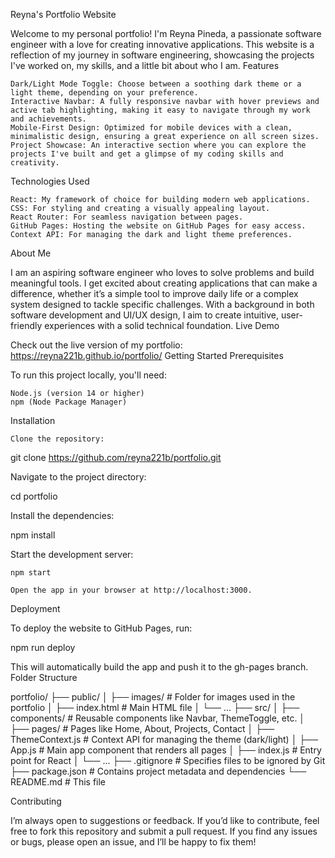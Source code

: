 
Reyna's Portfolio Website

Welcome to my personal portfolio! I'm Reyna Pineda, a passionate software engineer with a love for creating innovative applications. This website is a reflection of my journey in software engineering, showcasing the projects I've worked on, my skills, and a little bit about who I am.
Features

    Dark/Light Mode Toggle: Choose between a soothing dark theme or a light theme, depending on your preference.
    Interactive Navbar: A fully responsive navbar with hover previews and active tab highlighting, making it easy to navigate through my work and achievements.
    Mobile-First Design: Optimized for mobile devices with a clean, minimalistic design, ensuring a great experience on all screen sizes.
    Project Showcase: An interactive section where you can explore the projects I've built and get a glimpse of my coding skills and creativity.

Technologies Used

    React: My framework of choice for building modern web applications.
    CSS: For styling and creating a visually appealing layout.
    React Router: For seamless navigation between pages.
    GitHub Pages: Hosting the website on GitHub Pages for easy access.
    Context API: For managing the dark and light theme preferences.

About Me

I am an aspiring software engineer who loves to solve problems and build meaningful tools. I get excited about creating applications that can make a difference, whether it’s a simple tool to improve daily life or a complex system designed to tackle specific challenges. With a background in both software development and UI/UX design, I aim to create intuitive, user-friendly experiences with a solid technical foundation.
Live Demo

Check out the live version of my portfolio:
https://reyna221b.github.io/portfolio/
Getting Started
Prerequisites

To run this project locally, you'll need:

    Node.js (version 14 or higher)
    npm (Node Package Manager)

Installation

    Clone the repository:

git clone https://github.com/reyna221b/portfolio.git

Navigate to the project directory:

cd portfolio

Install the dependencies:

npm install

Start the development server:

    npm start

    Open the app in your browser at http://localhost:3000.

Deployment

To deploy the website to GitHub Pages, run:

npm run deploy

This will automatically build the app and push it to the gh-pages branch.
Folder Structure

portfolio/
├── public/
│   ├── images/               # Folder for images used in the portfolio
│   ├── index.html            # Main HTML file
│   └── ...
├── src/
│   ├── components/           # Reusable components like Navbar, ThemeToggle, etc.
│   ├── pages/                # Pages like Home, About, Projects, Contact
│   ├── ThemeContext.js       # Context API for managing the theme (dark/light)
│   ├── App.js                # Main app component that renders all pages
│   ├── index.js              # Entry point for React
│   └── ...
├── .gitignore                # Specifies files to be ignored by Git
├── package.json              # Contains project metadata and dependencies
└── README.md                 # This file

Contributing

I’m always open to suggestions or feedback. If you’d like to contribute, feel free to fork this repository and submit a pull request. If you find any issues or bugs, please open an issue, and I’ll be happy to fix them!
